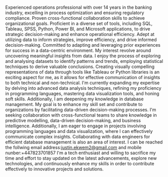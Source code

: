 Experienced operations professional with over 14 years in the banking industry, excelling in process optimization and ensuring regulatory compliance. Proven cross-functional collaboration skills to achieve organizational goals. Proficient in a diverse set of tools, including SQL, Tableau, SPSS, Python, Power BI, and Microsoft applications, to drive strategic decision-making and enhance operational efficiency. Adept at utilizing data to inform strategies, improve efficiency, and drive informed decision-making. Committed to adapting and leveraging prior experiences for success in a data-centric environment.
My interest revolve around uncovering meaningful insights from data. I enjoy the process of exploring and analysing datasets to identify patterns and trends, employing statistical techniques to derive valuable conclusions. Creating visually compelling representations of data through tools like Tableau or Python libraries is an exciting aspect for me, as it allows for effective communication of insights to both technical and non-technical.
I'm currently expanding my expertise by delving into advanced data analysis techniques, refining my proficiency in programming languages, mastering data visualization tools, and honing soft skills. Additionally, I am deepening my knowledge in database management. My goal is to enhance my skill set and contribute to organizations by facilitating data-driven decision-making processes.
I'm seeking collaboration with cross-functional teams to share knowledge in predictive modelling, data-driven decision-making, and business intelligence. Additionally, I am eager to engage in projects involving programming languages and data visualization, where I can effectively communicate complex insights. Collaborating with data engineers for efficient database management is also an area of interest.
I can be reached the follwing email address:justin.ekwem2@gmail.com and mobile nunber:+447823701857
I'm a tech enthusiast and willing to sacrifice my time and effort to stay updated on the latest advancements, explore new technologies, and continuously enhance my skills in order to contribute effectively to innovative projects and solutions.

<!---
Just6624/Just6624 is a ✨ special ✨ repository because its `README.md` (this file) appears on your GitHub profile.
You can click the Preview link to take a look at your changes.
--->
